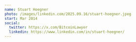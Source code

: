 ```yaml
---
name: Stuart Hoegner
photo: /images/linkedin.com/2025.09.16/stuart-hoegner.jpeg
start: Mar 2014
social:
  twitter: https://x.com/BitcoinLawyer
  linkedin: https://www.linkedin.com/in/stuart-hoegner/
---
```


